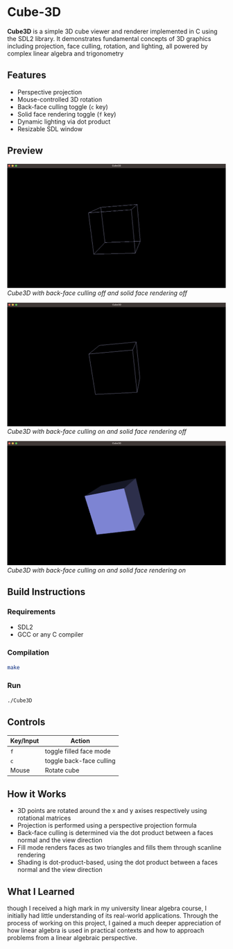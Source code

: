 # Cube-3D
**Cube3D** is a simple 3D cube viewer and renderer implemented in C using the SDL2 library. It demonstrates fundamental concepts of 3D graphics including projection, face culling, rotation, and lighting, all powered by complex linear algebra and trigonometry 

## Features
- Perspective projection  
- Mouse-controlled 3D rotation  
- Back-face culling toggle (`c` key)  
- Solid face rendering toggle (`f` key)  
- Dynamic lighting via dot product  
- Resizable SDL window  

## Preview
![wireframe](images/wireframe.png)
*Cube3D with back-face culling off and solid face rendering off*

![back-face culling](images/culling.png)
*Cube3D with back-face culling on and solid face rendering off*

![solid face rendering](images/filled.png)
*Cube3D with back-face culling on and solid face rendering on*

## Build Instructions
### Requirements
 - SDL2
 - GCC or any C compiler

### Compilation
```bash
make
```

### Run
```bash
./Cube3D
```

## Controls
| Key/Input | Action                   |
|-----------|--------------------------|
| `f`       | toggle filled face mode  |
| `c`       | toggle back-face culling |
| Mouse     | Rotate cube              |

## How it Works
- 3D points are rotated around the x and y axises respectively using rotational matrices
- Projection is performed using a perspective projection formula
- Back-face culling is determined via the dot product between a faces normal and the view direction
- Fill mode renders faces as two triangles and fills them through scanline rendering
- Shading is dot-product-based, using the dot product between a faces normal and the view direction

## What I Learned
though I received a high mark in my university linear algebra course, I initially had little understanding of its real-world applications. Through the process of working on this project, I gained a much deeper appreciation of how linear algebra is used in practical contexts and how to approach problems from a linear algebraic perspective.
